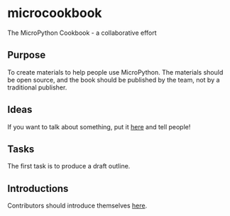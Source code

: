 # microcookbook
The MicroPython Cookbook - a collaborative effort

## Purpose
To create materials to help people use MicroPython.
The materials should be open source, and the book should be published by the team, not by a traditional publisher.

## Ideas
If you want to talk about something, put it [here](https://github.com/holdenweb/microcookbook/blob/main/brainstorm.md) and tell people!

## Tasks
The first task is to produce a draft outline.

## Introductions
Contributors should introduce themselves [here](https://github.com/holdenweb/microcookbook/blob/main/introductions.md).
